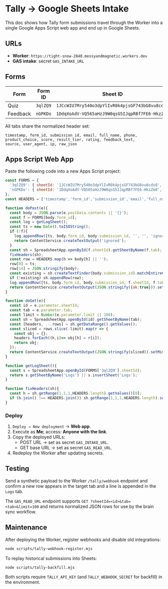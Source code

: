 # Tally → Google Sheets Intake

This doc shows how Tally form submissions travel through the Worker into a single Google Apps Script web app and end up in Google Sheets.

## URLs

- **Worker**: `https://tight-snow-2840.messyandmagnetic.workers.dev`
- **GAS intake**: secret `GAS_INTAKE_URL`

## Forms

| Form | Form ID | Sheet ID | Tab |
| --- | --- | --- | --- |
| Quiz | `3qlZQ9` | `1JCcWIU7Mry540o3dpYlIvR0k4pjsGF743bG8vu8cds0` | `Quiz_Responses` |
| Feedback | `nGPKDo` | `1DdqXoAdV-VQ565aHzJ9W0qsG5IJqpRBf7FE6-HkzZm8` | `Feedback_Responses` |

All tabs share the normalized header set:
```
timestamp, form_id, submission_id, email, full_name, phone,
product_choice, score, result_tier, rating, feedback_text,
source, user_agent, ip, raw_json
```

## Apps Script Web App

Paste the following code into a new Apps Script project:
```javascript
const FORMS = {
  '3qlZQ9': { sheetId: '1JCcWIU7Mry540o3dpYlIvR0k4pjsGF743bG8vu8cds0', tab: 'Quiz_Responses' },
  'nGPKDo': { sheetId: '1DdqXoAdV-VQ565aHzJ9W0qsG5IJqpRBf7FE6-HkzZm8', tab: 'Feedback_Responses' },
};
const HEADERS = ['timestamp','form_id','submission_id','email','full_name','phone','product_choice','score','result_tier','rating','feedback_text','source','user_agent','ip','raw_json'];

function doPost(e){
  const body = JSON.parse(e.postData.contents || '{}');
  const f = FORMS[body.form_id];
  const log = getLogSheet();
  const ts = new Date().toISOString();
  if (!f){
    log.appendRow([ts, body.form_id, body.submission_id, '', '', 'ignored', '']);
    return ContentService.createTextOutput('ignored');
  }
  const sh = SpreadsheetApp.openById(f.sheetId).getSheetByName(f.tab);
  fixHeaders(sh);
  const row = HEADERS.map(h => body[h] || '');
  row[0] = ts;
  row[14] = JSON.stringify(body);
  const existing = sh.createTextFinder(body.submission_id).matchEntireCell(true).findNext();
  if (!existing) sh.appendRow(row);
  log.appendRow([ts, body.form_id, body.submission_id, f.sheetId, f.tab, 'ok', '']);
  return ContentService.createTextOutput(JSON.stringify({ok:true})).setMimeType(ContentService.MimeType.JSON);
}

function doGet(e){
  const id = e.parameter.sheetId;
  const tab = e.parameter.tab;
  const limit = Number(e.parameter.limit || 100);
  const sh = SpreadsheetApp.openById(id).getSheetByName(tab);
  const [headers, ...rows] = sh.getDataRange().getValues();
  const sliced = rows.slice(-limit).map(r => {
    const obj = {};
    headers.forEach((h,i)=> obj[h] = r[i]);
    return obj;
  });
  return ContentService.createTextOutput(JSON.stringify(sliced)).setMimeType(ContentService.MimeType.JSON);
}

function getLogSheet(){
  const s = SpreadsheetApp.openById(FORMS['3qlZQ9'].sheetId);
  return s.getSheetByName('Logs') || s.insertSheet('Logs');
}

function fixHeaders(sh){
  const h = sh.getRange(1,1,1,HEADERS.length).getValues()[0];
  if (h.join() !== HEADERS.join()) sh.getRange(1,1,1,HEADERS.length).setValues([HEADERS]);
}
```

### Deploy

1. `Deploy → New deployment` → **Web app**.
2. Execute as **Me**; access: **Anyone with the link**.
3. Copy the deployed URLs:
   - POST URL → set as secret `GAS_INTAKE_URL`.
   - GET base URL → set as secret `GAS_READ_URL`.
4. Redeploy the Worker after updating secrets.

## Testing

Send a synthetic payload to the Worker `/tally/webhook` endpoint and confirm a new row appears in the target tab and a line is appended in the `Logs` tab.

The `GAS_READ_URL` endpoint supports `GET ?sheetId=<id>&tab=<tab>&limit=100` and returns normalized JSON rows for use by the brain sync workflow.

## Maintenance

After deploying the Worker, register webhooks and disable old integrations:

```sh
node scripts/tally-webhook-register.mjs
```

To replay historical submissions into Sheets:

```sh
node scripts/tally-backfill.mjs
```

Both scripts require `TALLY_API_KEY` (and `TALLY_WEBHOOK_SECRET` for backfill) in the environment.
